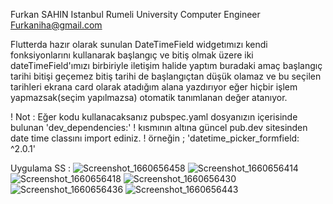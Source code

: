   Furkan SAHIN
  Istanbul Rumeli University
  Computer Engineer
  Furkaniha@gmail.com


  Flutterda hazır olarak sunulan DateTimeField widgetımızı kendi fonksiyonlarını kullanarak 
  başlangıç ve bitiş olmak üzere iki dateTimeField'ımızı birbiriyle iletişim halide yaptım 
  buradaki amaç başlangıç tarihi bitişi geçemez bitiş tarihi de başlangıçtan düşük olamaz 
  ve bu seçilen tarihleri ekrana card olarak atadığım alana yazdırıyor eğer hiçbir işlem
  yapmazsak(seçim yapılmazsa) otomatik tanımlanan değer atanıyor. 

  ! Not : Eğer kodu kullanacaksanız pubspec.yaml dosyanızın içerisinde bulunan 'dev_dependencies:' 
  ! kısmının altına güncel pub.dev sitesinden date time classını import ediniz. 
  ! örneğin ; 'datetime_picker_formfield: ^2.0.1'

Uygulama SS :
![Screenshot_1660656458](https://user-images.githubusercontent.com/64619552/184891325-a9023344-86be-4865-ab64-c12447e9d9c6.png)
![Screenshot_1660656414](https://user-images.githubusercontent.com/64619552/184891331-193de812-02f2-4f4b-b03b-ad06f9d096bc.png)
![Screenshot_1660656418](https://user-images.githubusercontent.com/64619552/184891334-d14cadbd-670b-48a6-8e55-4c38ee8219c8.png)
![Screenshot_1660656430](https://user-images.githubusercontent.com/64619552/184891336-4ed9f77f-2ed5-46fb-b33a-1f8480adafdf.png)
![Screenshot_1660656436](https://user-images.githubusercontent.com/64619552/184891340-56e50af3-265a-40ea-afe8-4c433c565107.png)
![Screenshot_1660656443](https://user-images.githubusercontent.com/64619552/184891342-b75fbbb3-fc43-4778-81bd-c38de0848235.png)
